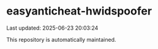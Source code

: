 # easyanticheat-hwidspoofer

Last updated: 2025-06-23 20:03:24

This repository is automatically maintained.
